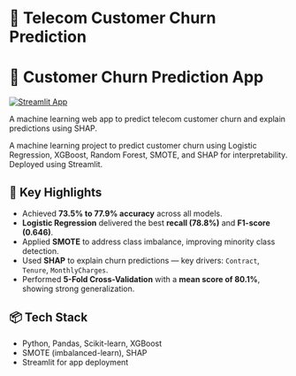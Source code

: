 # 🔮 Telecom Customer Churn Prediction

# 🔮 Customer Churn Prediction App

[![Streamlit App](https://img.shields.io/badge/Streamlit-Live_App-ff4b4b?logo=streamlit&logoColor=white)](https://rishabhyadav1202-customer-churn-prediction-app-oa1ke2.streamlit.app)

A machine learning web app to predict telecom customer churn and explain predictions using SHAP.


A machine learning project to predict customer churn using Logistic Regression, XGBoost, Random Forest, SMOTE, and SHAP for interpretability. Deployed using Streamlit.

## 🔑 Key Highlights

- Achieved **73.5% to 77.9% accuracy** across all models.
- **Logistic Regression** delivered the best **recall (78.8%)** and **F1-score (0.646)**.
- Applied **SMOTE** to address class imbalance, improving minority class detection.
- Used **SHAP** to explain churn predictions — key drivers: `Contract`, `Tenure`, `MonthlyCharges`.
- Performed **5-Fold Cross-Validation** with a **mean score of 80.1%**, showing strong generalization.

## 📦 Tech Stack
- Python, Pandas, Scikit-learn, XGBoost
- SMOTE (imbalanced-learn), SHAP
- Streamlit for app deployment
